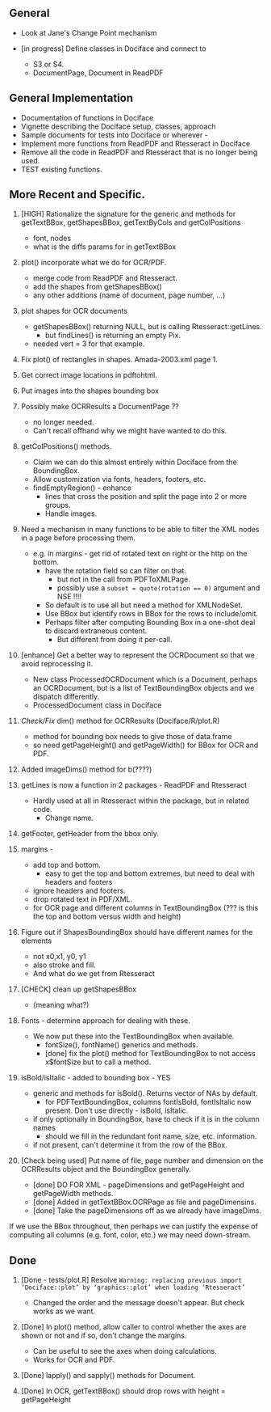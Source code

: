 ## General
+ Look at Jane's Change Point mechanism

+ [in progress] Define classes in Dociface and connect to 
   + S3 or S4.
   + DocumentPage, Document in ReadPDF   


## General Implementation

+ Documentation of functions in Dociface
+ Vignette describing the Dociface setup, classes, approach
+ Sample documents for tests into Dociface or wherever - 
+ Implement more functions from ReadPDF and Rtesseract in Dociface
+ Remove all the code in ReadPDF and Rtesseract that is no longer being used.
+ TEST existing functions.

## More Recent and Specific.

1. [HIGH] Rationalize the signature for the generic and methods for getTextBBox, getShapesBBox, getTextByCols and getColPositions
    + font, nodes
    + what is the diffs params for in getTextBBox

1. plot() incorporate what we do for OCR/PDF. 
    + merge code from ReadPDF and Rtesseract.
    + add the shapes from getShapesBBox()
	+ any other additions (name of document, page number, ...)

1. plot shapes for OCR documents
    + getShapesBBox() returning NULL, but is calling Rtesseract::getLines.
	   + but findLines() is returning an empty Pix.
	+ needed vert = 3 for that example.

1. Fix plot() of rectangles in shapes. Amada-2003.xml page 1.

1. Get correct image locations in pdftohtml.

1. Put images into the shapes bounding box

1. Possibly make OCRResults a DocumentPage ??
     + no longer needed.  
     + Can't recall offhand why we might have wanted to do this.

1. getColPositions() methods.
    + Claim we can do this almost entirely within Dociface from the BoundingBox.
    + Allow customization via fonts, headers, footers, etc.
	+ findEmptyRegion() - enhance
	   + lines that cross the position and split the page into 2 or more groups.
       + Handle images.
	
1. Need a mechanism in many functions to be able to filter the XML nodes in a page before processing
  them.
    + e.g. in margins - get rid of rotated text on right or the http on the bottom.
        + have the rotation field so can filter on that.
            + but not in the call from PDFToXMLPage.
       	    + possibly  use a `subset = quote(rotation == 0)` argument and NSE !!!!
        + So default is to use all but need a method for XMLNodeSet.
        + Use BBox but identify rows in BBox for the rows to include/omit.
		+ Perhaps filter after computing Bounding Box in a one-shot deal to discard
 		  extraneous content.
  		    + But different from doing it per-call.
		  
1. [enhance] Get a better way to represent the OCRDocument so that we avoid reprocessing it.
    + New class ProcessedOCRDocument which is  a Document, perhaps an OCRDocument, but 
      is a list of TextBoundingBox objects and we dispatch differently.
    + ProcessedDocument class in Dociface

1. *Check/Fix*  dim() method for OCRResults (Dociface/R/plot.R)
    + method for bounding box needs to give those of data.frame
    + so need getPageHeight() and getPageWidth() for BBox for OCR and PDF.
  
1. Added imageDims() method for b(????)

1. getLines is now a function in 2 packages - ReadPDF and Rtesseract
   + Hardly used at all in Rtesseract within the package, but in related code.
     + Change name.

1. getFooter, getHeader from the bbox only.

1. margins - 
    + add top and bottom.
	  + easy to get the top and bottom extremes, but need to deal with headers and footers
    + ignore headers and footers.
    + drop rotated text in PDF/XML.
    + for OCR page and different columns in TextBoundingBox (??? is this the top and bottom versus width and height)
  
1. Figure out if ShapesBoundingBox should have different names for the elements 
    + not x0,x1, y0, y1
    + also stroke and fill.
    + And what do we get from Rtesseract
 
1. [CHECK] clean up getShapesBBox 
    + (meaning what?)  

1. Fonts - determine approach for dealing with these.
    + We now put these into the TextBoundingBox when available.
      + fontSize(), fontName() generics and methods.
      + [done] fix the plot() method for TextBoundingBox to not access x$fontSize but to call a method.
	
1. isBold/isItalic - added to bounding box - YES
    + generic and methods for isBold(). Returns vector of NAs by default.
    	+ for PDFTextBoundingBox, columns fontIsBold, fontIsItalic now present.  Don't use
          directly - isBold, isItalic.
    + if only optionally in BoundingBox, have to check if it is in the column names
	  + should we fill in the redundant font name, size, etc. information.
    + if not present, can't determine it from the row of the BBox.
	
1. [Check being used] Put name of file, page number and dimension on the OCRResults object and the
   BoundingBox generally.
    + [done] DO FOR XML - pageDimensions and getPageHeight and getPageWidth methods.
    + [done] Added in getTextBBox.OCRPage as file and pageDimensins.
    + [done] Take the pageDimensions off as we already have imageDims.
  

If we use the BBox throughout, then perhaps we can justify the expense of
computing all columns (e.g. font, color, etc.) we may need down-stream.


## Done

1. [Done - tests/plot.R] Resolve `Warning: replacing previous import ‘Dociface::plot’ by ‘graphics::plot’ when loading
  ‘Rtesseract’`
    + Changed the order and the message doesn't appear.  But check works as we want.

1. [Done] In plot() method, allow caller to control whether the axes are shown or not and if 
  so, don't change the margins.
    + Can be useful to see the axes when doing calculations.
	+ Works for OCR and PDF.

1. [Done] lapply() and sapply() methods for Document.

1. [Done] In OCR, getTextBBox() should drop rows with height = getPageHeight


